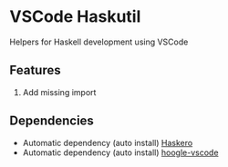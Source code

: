 # VSCode Haskutil

Helpers for Haskell development using VSCode

## Features

1. Add missing import

## Dependencies

 * Automatic dependency (auto install) [Haskero](https://marketplace.visualstudio.com/items?itemName=Vans.haskero)
 * Automatic dependency (auto install) [hoogle-vscode](https://marketplace.visualstudio.com/items?itemName=jcanero.hoogle-vscode)
